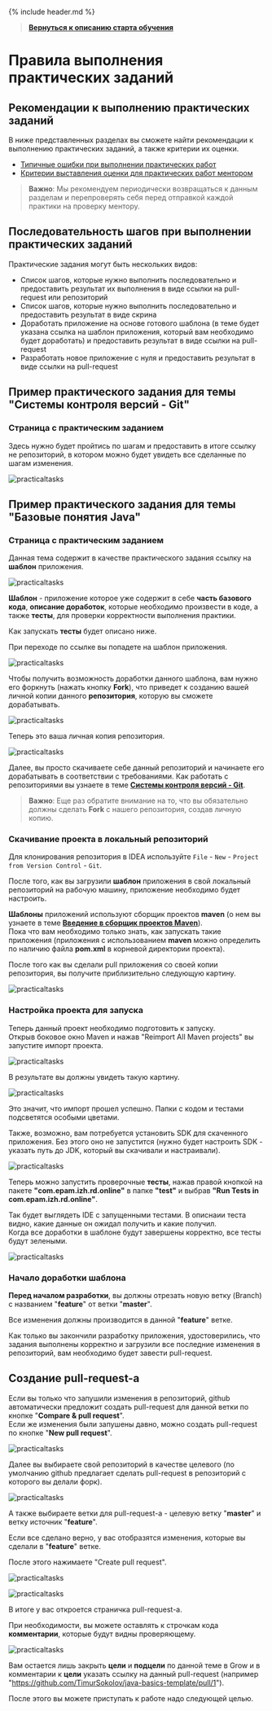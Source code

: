 {% include header.md %}

>
>**[Вернуться к описанию старта обучения]({{site.materialsurl}}general/education_start)**
>

Правила выполнения практических заданий
===

Рекомендации к выполнению практических заданий
---------------------

В ниже представленных разделах вы сможете найти рекомендации к выполнению практических заданий, а также критерии их оценки.

- [Типичные ошибки при выполнении практических работ]({{site.materialsurl}}general/typical_mistakes)
- [Критерии выставления оценки для практических работ ментором]({{site.materialsurl}}general/practical_tasks_evaluation_rules)

>**Важно**: Мы рекомендуем периодически возвращаться к данным разделам и перепроверять себя перед отправкой каждой практики на проверку ментору.

Последовательность шагов при выполнении практических заданий
---------------------

Практические задания могут быть нескольких видов:
- Список шагов, которые нужно выполнить последовательно и предоставить результат их выполнения в виде ссылки на pull-request или репозиторий
- Список шагов, которые нужно выполнить последовательно и предоставить результат в виде скрина
- Доработать приложение на основе готового шаблона (в теме будет указана ссылка на шаблон приложения, который вам необходимо будет доработать) и предоставить результат в виде ссылки на pull-request
- Разработать новое приложение с нуля и предоставить результат в виде ссылки на pull-request

Пример практического задания для темы "Системы контроля версий - Git"
---------------------
### Страница с практическим заданием
Здесь нужно будет пройтись по шагам и предоставить в итоге ссылку не репозиторий, в котором можно будет увидеть все сделанные по шагам изменения.

![practicaltasks]({{site.materialsurl}}general/img/practical-tasks-example.png)

Пример практического задания для темы "Базовые понятия Java"
---------------------
### Страница с практическим заданием
Данная тема содержит в качестве практического задания ссылку на **шаблон** приложения.

![practicaltasks]({{site.materialsurl}}general/img/practical-tasks-example-template.png)

**Шаблон** - приложение которое уже содержит в себе **часть базового кода**, **описание доработок**, которые необходимо произвести в коде, а также **тесты**, для проверки корректности выполнения практики.

Как запускать **тесты** будет описано ниже.

При переходе по ссылке вы попадете на шаблон приложения.  

![practicaltasks]({{site.materialsurl}}general/img/template-fork-button.png)

Чтобы получить возможность доработки данного шаблона, вам нужно его форкнуть (нажать кнопку **Fork**), что приведет к созданию вашей личной копии данного **репозитория**, которую вы сможете дорабатывать.

![practicaltasks]({{site.materialsurl}}general/img/template-fork-done.png)

Теперь это ваша личная копия репозитория.

![practicaltasks]({{site.materialsurl}}general/img/template-fork-done-repo.png)

Далее, вы просто скачиваете себе данный репозиторий и начинаете его дорабатывать в соответствии с требованиями.
Как работать с репозиториями вы узнаете в теме **[Системы контроля версий - Git]({{site.materialsurl}}git/git)**.

>**Важно**: Еще раз обратите внимание на то, что вы обязательно должны сделать **Fork** с нашего репозитория, создав личную копию.

### Скачивание проекта в локальный репозиторий

Для клонирования репозитория в IDEA используйте `File` - `New` - `Project from Version Control` - `Git`.

После того, как вы загрузили **шаблон** приложения в свой локальный репозиторий на рабочую машину, приложение необходимо будет настроить.

**Шаблоны** приложений используют сборщик проектов **maven** (о нем вы узнаете в теме **[Введение в сборщик проектов Maven]({{site.materialsurl}}maven/maven)**).  
Пока что вам необходимо только знать, как запускать такие приложения (приложения с использованием **maven** можно определить по наличию файла **pom.xml** в корневой директории проекта).

После того как вы сделали pull приложения со своей копии репозитория, вы получите приблизительно следующую картину.

![practicaltasks]({{site.materialsurl}}general/img/template-pulled-to-local.png)

### Настройка проекта для запуска
Теперь данный проект необходимо подготовить к запуску.  
Открыв боковое окно Maven и нажав "Reimport All Maven projects" вы запустите импорт проекта.

![practicaltasks]({{site.materialsurl}}general/img/maven-add.png)

В результате вы должны увидеть такую картину.

![practicaltasks]({{site.materialsurl}}general/img/maven-add-ok.png)

Это значит, что импорт прошел успешно. Папки с кодом и тестами подсветятся особыми цветами.

Также, возможно, вам потребуется установить SDK для скаченного приложения. Без этого оно не запустится (нужно будет настроить SDK - указать путь до JDK, который вы скачивали и настраивали).

![practicaltasks]({{site.materialsurl}}general/img/set-sdk.png)

Теперь можно запустить проверочные **тесты**, нажав правой кнопкой на пакете **"com.epam.izh.rd.online"** в папке **"test"** и выбрав **"Run Tests in com.epam.izh.rd.online"**.

Так будет выглядеть IDE с запущенными тестами. В описнаии теста видно, какие данные он ожидал получить и какие получил.  
Когда все доработки в шаблоне будут завершены корректно, все тесты будут зелеными.

![practicaltasks]({{site.materialsurl}}general/img/run-tests-results.png)

### Начало доработки шаблона
**Перед началом разработки**, вы должны отрезать новую ветку (Branch) c названием "**feature**" от ветки "**master**".

Все изменения должны производится в данной "**feature**" ветке.

Как только вы закончили разработку приложения, удостоверились, что задания выполнены корректно и загрузили все последние изменения в репозиторий, вам необходимо будет завести pull-request.

Создание pull-request-а
---------------------

Если вы только что запушили изменения в репозиторий, github автоматически предложит создать pull-request для данной ветки по кнопке "**Compare & pull request**".  
Если же изменения были запушены давно, можно создать pull-request по кнопке "**New pull request**".

![practicaltasks]({{site.materialsurl}}general/img/create-pull-request.png)

Далее вы выбираете свой репозиторий в качестве целевого (по умолчанию github предлагает сделать pull-request в репозиторий с которого вы делали форк).

![practicaltasks]({{site.materialsurl}}general/img/create-pull-request-choose-repo.png)

А также выбираете ветки для pull-request-а - целевую ветку "**master**" и ветку источник "**feature**".

Если все сделано верно, у вас отобразятся изменения, которые вы сделали в "**feature**" ветке.

После этого нажимаете "Create pull request".

![practicaltasks]({{site.materialsurl}}general/img/create-pull-request-choose-branch.png)

![practicaltasks]({{site.materialsurl}}general/img/create-pull-request-final.png)

В итоге у вас откроется страничка pull-request-а.

При необходимости, вы можете оставлять к строчкам кода **комментарии**, которые будут видны проверяющему.

![practicaltasks]({{site.materialsurl}}general/img/create-pull-request-comments.png)

Вам остается лишь закрыть **цели** и **подцели** по данной теме в Grow и в комментарии к **цели** указать ссылку на данный pull-request (например "https://github.com/TimurSokolov/java-basics-template/pull/1").

После этого вы можете приступать к работе надо следующей целью.